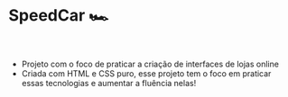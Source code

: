 <h1>SpeedCar 🏎️</h1>

<br>

- Projeto com o foco de praticar a criação de interfaces de lojas online
- Criada com HTML e CSS puro, esse projeto tem o foco em praticar essas tecnologias e aumentar a fluência nelas!

